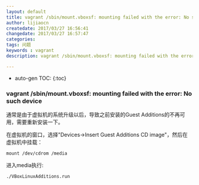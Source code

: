 ```yaml
---
layout: default
title: vagrant /sbin/mount.vboxsf: mounting failed with the error: No such device
author: lijiaocn
createdate: 2017/03/27 16:56:41
changedate: 2017/03/27 16:57:47
categories:
tags: 问题
keywords : vagrant
description: vagrant /sbin/mount.vboxsf: mounting failed with the error: No such device

---
```


* auto-gen TOC:
{:toc}

### vagrant /sbin/mount.vboxsf: mounting failed with the error: No such device

通常是由于虚拟机的系统升级以后，导致之前安装的Guest Additions的不再可用，需要重新安装一下。

在虚拟机的窗口，选择"Devices->Insert Guest Additions CD image"，然后在虚拟机中挂载：

	mount /dev/cdrom /media

进入media执行:

	./VBoxLinuxAdditions.run
